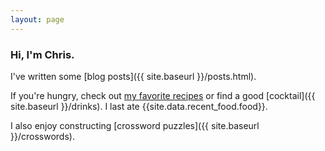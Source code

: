 ```yaml
---
layout: page
---
```

### Hi, I'm Chris.
I've written some [blog posts]({{ site.baseurl }}/posts.html).

If you're hungry, check out [my favorite recipes](https://www.chrisfnicholson.com/recipes) or find a good [cocktail]({{ site.baseurl }}/drinks). I last ate {{site.data.recent_food.food}}.

I also enjoy constructing [crossword puzzles]({{ site.baseurl }}/crosswords).
